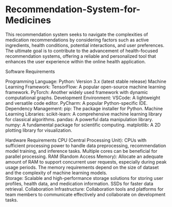 # Recommendation-System-for-Medicines
This recommendation system seeks to navigate the complexities of medication recommendations by 
considering factors such as active ingredients, health conditions, potential interactions, and user preferences. The ultimate goal is to contribute to the advancement of health-focused recommendation systems, offering a reliable and personalized tool that enhances the user experience within the online health application. 

Software Requirements 


Programming Language: 
Python: Version 3.x (latest stable release) 
Machine Learning Framework: 
TensorFlow: A popular open-source machine learning framework. 
PyTorch: Another widely used framework with dynamic computational graphs. 
Development Environment: 
VSCode: A lightweight and versatile code editor. 
PyCharm: A popular Python-specific IDE. 
Dependency Management: 
pip: The package installer for Python. 
Machine Learning Libraries: 
scikit-learn: A comprehensive machine learning library for classical algorithms. 
pandas: A powerful data manipulation library. 
numpy: A fundamental package for scientific computing. 
matplotlib: A 2D plotting library for visualization. 

Hardware Requirements 
CPU (Central Processing Unit): 
CPUs with sufficient processing power to handle data preprocessing, recommendation model 
training, and inference tasks. 
Multiple cores can be beneficial for parallel processing. 
RAM (Random Access Memory): 
Allocate an adequate amount of RAM to support concurrent user requests, especially during peak 
usage periods. 
The memory requirements depend on the size of dataset and the complexity of machine learning 
models.  
Storage: 
Scalable and high-performance storage solutions for storing user profiles, health data, and 
medication information. 
SSDs for faster data retrieval. 
Collaboration Infrastructure: 
Collaboration tools and platforms for team members to communicate effectively and collaborate on development tasks. 
